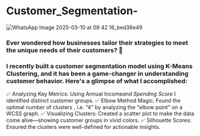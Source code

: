 # Customer_Segmentation-
![WhatsApp Image 2025-03-10 at 09 42 16_bed36e49](https://github.com/user-attachments/assets/33c417d0-322d-42a2-b57c-eea7bb6f3ac0)

### Ever wondered how businesses tailor their strategies to meet the unique needs of their customers? 🌟
 ### I recently built a customer segmentation model using K-Means Clustering, and it has been a game-changer in understanding customer behavior. Here's a glimpse of what I accomplished:

✅ Analyzing Key Metrics: Using Annual Income*and Spending Score* I identified distinct customer groups. 
✅ Elbow Method Magic: Found the optimal number of clusters , i.e. "4" by analyzing the "elbow point" on a WCSS graph. 
✅ Visualizing Clusters: Created a scatter plot to make the data come alive—showing customer groups in vivid colors. 
✅ Silhouette Scores: Ensured the clusters were well-defined for actionable insights. 
